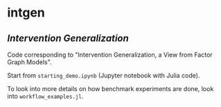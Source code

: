 # intgen
## *Intervention Generalization*

Code corresponding to "Intervention Generalization, a View from Factor Graph Models".

Start from `starting_demo.ipynb` (Jupyter notebook with Julia code).

To look into more details on how benchmark experiments are done, look into `workflow_examples.jl`.
